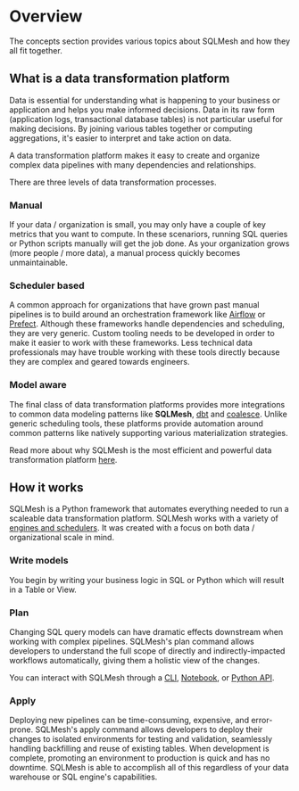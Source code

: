 # Overview

The concepts section provides various topics about SQLMesh and how they all fit together.

## What is a data transformation platform
Data is essential for understanding what is happening to your business or application and helps you make informed decisions. Data in its raw form (application logs, transactional database tables) is not particular useful for making decisions. By joining various tables together or computing aggregations, it's easier to interpret and take action on data.

A data transformation platform makes it easy to create and organize complex data pipelines with many dependencies and relationships.

There are three levels of data transformation processes.

### Manual
If your data / organization is small, you may only have a couple of key metrics that you want to compute. In these scenariors, running SQL queries or Python scripts manually will get the job done. As your organization grows (more people / more data), a manual process quickly becomes unmaintainable.

### Scheduler based
A common approach for organizations that have grown past manual pipelines is to build around an orchestration framework like [Airflow](https://airflow.apache.org/) or [Prefect](https://www.prefect.io/). Although these frameworks handle dependencies and scheduling, they are very generic. Custom tooling needs to be developed in order to make it easier to work with these frameworks. Less technical data professionals may have trouble working with these tools directly because they are complex and geared towards engineers.

### Model aware
The final class of data transformation platforms provides more integrations to common data modeling patterns like **SQLMesh**, [dbt](https://www.getdbt.com/) and [coalesce](https://coalesce.io/). Unlike generic scheduling tools, these platforms provide automation around common patterns like natively supporting various materialization strategies.

Read more about why SQLMesh is the most efficient and powerful data transformation platform [here](/#why-sqlmesh).

## How it works
SQLMesh is a Python framework that automates everything needed to run a scaleable data transformation platform. SQLMesh works with a variety of [engines and schedulers](/integrations/overview). It was created with a focus on both data / organizational scale in mind.

### Write models
You begin by writing your business logic in SQL or Python which will result in a Table or View.

### Plan
Changing SQL query models can have dramatic effects downstream when working with complex pipelines. SQLMesh's plan command allows developers to understand the full scope of directly and indirectly-impacted workflows automatically, giving them a holistic view of the changes.

You can interact with SQLMesh through a [CLI](/api/cli), [Notebook](/api/notebook), or [Python API](/api/python).

### Apply
Deploying new pipelines can be time-consuming, expensive, and error-prone. SQLMesh's apply command allows developers to deploy their changes to isolated environments for testing and validation, seamlessly handling backfilling and reuse of existing tables. When development is complete, promoting an environment to production is quick and has no downtime. SQLMesh is able to accomplish all of this regardless of your data warehouse or SQL engine's capabilities.
